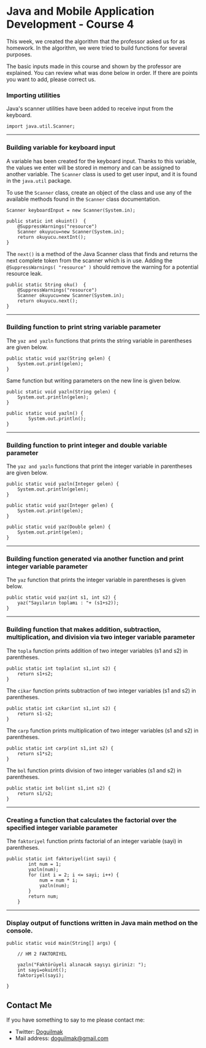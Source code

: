 
# Java and Mobile Application Development - Course 4

This week, we created the algorithm that the professor asked us for as homework. In the algorithm, we were tried to build functions for several purposes.

The basic inputs made in this course and shown by the professor are explained. You can review what was done below in order. If there are points you want to add, please correct us.

### Importing utilities

Java's scanner utilities have been added to receive input from the keyboard.

    import java.util.Scanner;

---

### Building variable for keyboard input

A variable has been created for the keyboard input. Thanks to this variable, the values ​​we enter will be stored in memory and can be assigned to another variable. The  `Scanner`  class is used to get user input, and it is found in the  `java.util`  package.

To use the  `Scanner`  class, create an object of the class and use any of the available methods found in the  `Scanner`  class documentation.

    
	Scanner keyboardInput = new Scanner(System.in);

	public static int okuint()	{
		@SuppressWarnings("resource")
		Scanner okuyucu=new Scanner(System.in);
		return okuyucu.nextInt();
	}

The `next()` is a method of the Java Scanner class that finds and returns the next complete token from the scanner which is in use. Adding the `@SuppressWarnings( "resource" )` should remove the warning for a potential resource leak.
	
	public static String oku()	{
		@SuppressWarnings("resource")
		Scanner okuyucu=new Scanner(System.in);
		return okuyucu.next(); 
	}
---

### Building function to print string variable parameter

The `yaz and yazln` functions that prints the string variable in parentheses are given below.


	public static void yaz(String gelen) {
		System.out.print(gelen);
	}

Same function but writing parameters on the new line is given below.

	public static void yazln(String gelen) {
		System.out.println(gelen);
	}
	
	public static void yazln() {
			System.out.println();		
	}

---

### Building function to print integer and double variable parameter

The `yaz and yazln` functions that print the integer variable in parentheses are given below.

	public static void yazln(Integer gelen) {
		System.out.println(gelen); 
	}	
	
	public static void yaz(Integer gelen) {
		System.out.print(gelen); 
	}
	
	public static void yaz(Double gelen) {
		System.out.print(gelen); 
	}

---

### Building function generated via another function and print integer  variable parameter

The `yaz` function that prints the integer variable in parentheses is given below.

	public static void yaz(int s1, int s2) {
		yaz("Sayıların toplamı : "+ (s1+s2)); 
	}

---

### Building function that makes addition, subtraction, multiplication, and division via two integer variable parameter

The `topla` function prints addition of two integer variables (s1 and s2) in parentheses.

	public static int topla(int s1,int s2) {
		return s1+s2;
	}	

The `cikar` function prints subtraction of two integer variables (s1 and s2) in parentheses.

	public static int cıkar(int s1,int s2) {
		return s1-s2;
	}	

The `carp` function prints multiplication of two integer variables (s1 and s2) in parentheses.

	public static int carp(int s1,int s2) {
		return s1*s2;
	}	

The `bol` function prints division of two integer variables (s1 and s2) in parentheses.
	
	public static int bol(int s1,int s2) {
		return s1/s2;
	}

---

### Creating a function that calculates the factorial over the specified integer variable parameter

The `faktoriyel` function prints factorial of an integer variable (sayi) in parentheses.

	public static int faktoriyel(int sayi) {
		    int num = 1;
		    yazln(num);
		    for (int i = 2; i <= sayi; i++) {	
		    	num = num * i;
		    	yazln(num);
		    }
		    return num;
		}	

---
	
### Display output of functions written in Java main method on the console.
	
	public static void main(String[] args) {	
	
		// HM 2 FAKTORIYEL		
			
		yazln("Faktörüyeli alınacak sayıyı giriniz: ");
		int sayi=okuint();
		faktoriyel(sayi);
	
	}

## Contact Me

If you have something to say to me please contact me: 

 - Twitter: [Doguilmak](https://twitter.com/Doguilmak) 
 - Mail address: doguilmak@gmail.com
